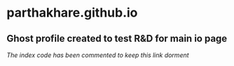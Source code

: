 # parthakhare.github.io

## Ghost profile created to test R&D for main io page ##

*The index code has been commented to keep this link dorment*
